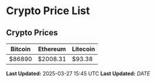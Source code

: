 # Crypto Price List

## Crypto Prices
| Bitcoin | Ethereum | Litecoin |
| ------- | -------- | -------- |
| $86890 | $2008.31 | $93.38 |
**Last Updated:** 2025-03-27 15:45 UTC
**Last Updated:** $DATE$
